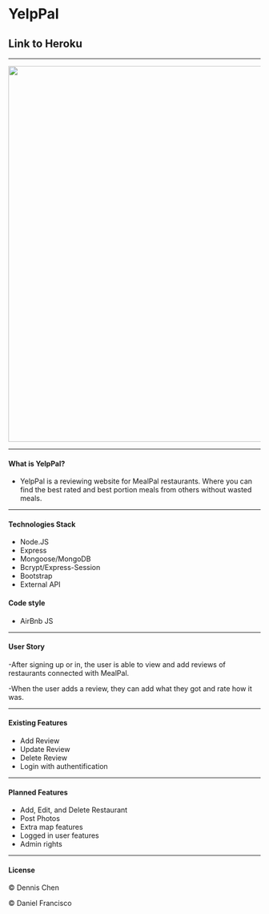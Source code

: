 # YelpPal

## Link to Heroku

-------------------------------------------


<img width="750" alt="" src="">

-------------------------------------------
#### What is YelpPal?
- YelpPal is a reviewing website for MealPal restaurants. Where you can find the best rated and best portion meals from others without wasted meals.

-------------------------------------------

#### Technologies Stack
- Node.JS
- Express
- Mongoose/MongoDB
- Bcrypt/Express-Session
- Bootstrap
- External API

#### Code style
- AirBnb JS

-----------------------------------------------------------------------------------
#### User Story
-After signing up or in, the user is able to view and add reviews of restaurants connected with MealPal. 

-When the user adds a review, they can add what they got and rate how it was.

-----------------------------------------------------------------------------------
#### Existing Features
- Add Review
- Update Review
- Delete Review
- Login with authentification

-----------------------------------------------------------------------------------
#### Planned Features
- Add, Edit, and Delete Restaurant
- Post Photos
- Extra map features
- Logged in user features
- Admin rights

-------------------------------------------------------------------------------------------

#### License
© Dennis Chen

© Daniel Francisco






